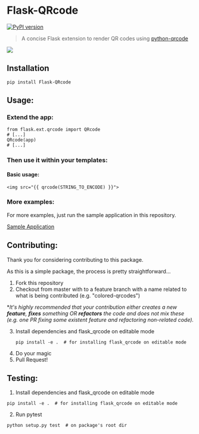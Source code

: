 Flask-QRcode
============
[![PyPI version](https://badge.fury.io/py/Flask-QRcode.svg)](https://badge.fury.io/py/Flask-QRcode)

> A concise Flask extension to render QR codes using [python-qrcode](https://github.com/lincolnloop/python-qrcode)

![](QRcode.png)

## Installation
    
```
pip install Flask-QRcode
```

## Usage:

### Extend the app:

```
from flask.ext.qrcode import QRcode
# [...]
QRcode(app)
# [...]
```

### Then use it within your templates:

#### Basic usage:

    <img src="{{ qrcode(STRING_TO_ENCODE) }}">
    
### More examples:
For more examples, just run the sample application in this repository.

[Sample Application](https://github.com/marcoagner/Flask-QRcode/tree/master/sample_application)

## Contributing:

Thank you for considering contributing to this package.

As this is a simple package, the process is pretty straightforward...

1. Fork this repository
2. Checkout from master with to a feature branch with a name related to what is being contributed (e.g. "colored-qrcodes")

\**It's highly recommended that your contribution either creates a new **feature**, **fixes** something OR **refactors** the code and does not mix these (e.g. one PR fixing some existent feature and refactoring non-related code).*

3. Install dependencies and flask_qrcode on editable mode
    ```
    pip install -e .  # for installing flask_qrcode on editable mode
    ```
4. Do your magic
5. Pull Request!

## Testing:

1. Install dependencies and flask_qrcode on editable mode
```
pip install -e .  # for installing flask_qrcode on editable mode
```
2. Run pytest
```
python setup.py test  # on package's root dir
```
